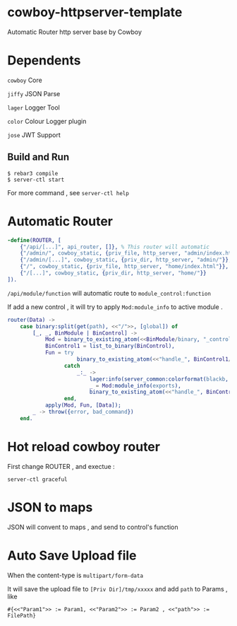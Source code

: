 cowboy-httpserver-template
=====

Automatic Router http server base by Cowboy

# Dependents

`cowboy` Core

`jiffy` JSON Parse

`lager` Logger Tool

`color` Colour Logger plugin 

`jose`  JWT Support

Build and Run
-----

    $ rebar3 compile
    $ server-ctl start
    
For more command , see `server-ctl help`


# Automatic Router

```erlang
-define(ROUTER, [
    {"/api/[...]", api_router, []}, % This router will automatic
    {"/admin/", cowboy_static, {priv_file, http_server, "admin/index.html"}},
    {"/admin/[...]", cowboy_static, {priv_dir, http_server, "admin/"}},
    {"/", cowboy_static, {priv_file, http_server, "home/index.html"}},
    {"/[...]", cowboy_static, {priv_dir, http_server, "home/"}}
]).
````

`/api/module/function`  will automatic route to `module_control:function`

If add a new control , it will try to apply `Mod:module_info` to active module . 

```erlang
router(Data) ->
    case binary:split(get(path), <<"/">>, [global]) of
        [_, _, BinModule | BinControl] ->
            Mod = binary_to_existing_atom(<<BinModule/binary, "_control">>, latin1),
            BinControl1 = list_to_binary(BinControl),
            Fun = try
                      binary_to_existing_atom(<<"handle_", BinControl1/binary>>, latin1)
                  catch
                      _:_ ->
                          lager:info(server_common:colorformat(blackb, "can find ~p:handle_~s and retry..."), [Mod,BinControl1]),
                          _ = Mod:module_info(exports),
                          binary_to_existing_atom(<<"handle_", BinControl1/binary>>, latin1)
                  end,
            apply(Mod, Fun, [Data]);
        _ -> throw({error, bad_command})
    end.
```

# Hot reload cowboy router

First change ROUTER , and exectue :

`server-ctl graceful`

# JSON to maps
JSON will convent to maps , and send to control's function


# Auto Save Upload file
When the content-type is `multipart/form-data` 

It will save the  upload file to `[Priv Dir]/tmp/xxxxx` and add `path` to Params , like  

`#{<<"Param1">> := Param1, <<"Param2">> := Param2 , <<"path">> := FilePath}` 
